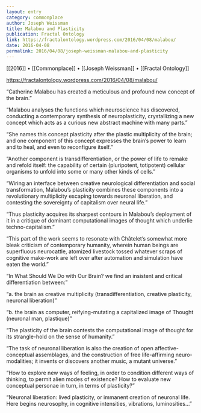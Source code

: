 ```yaml
---
layout: entry
category: commonplace
author: Joseph Weissman
title: Malabou and Plasticity
publication: Fractal Ontology
link: https://fractalontology.wordpress.com/2016/04/08/malabou/
date: 2016-04-08
permalink: 2016/04/08/joseph-weissman-malabou-and-plasticity
---
```


[[2016]] • [[Commonplace]] • [[Joseph Weissman]] • [[Fractal Ontology]]

https://fractalontology.wordpress.com/2016/04/08/malabou/

“Catherine Malabou has created a meticulous and profound new concept of the brain.”

“Malabou analyses the functions which neuroscience has discovered, conducting a contemporary synthesis of neuroplasticity, crystallizing a new concept which acts as a curious new abstract machine with many parts.”

“She names this concept plasticity after the plastic multiplicity of the brain; and one component of this concept expresses the brain’s power to learn and to heal, and even to reconfigure itself.”

“Another component is transdifferentiation, or the power of life to remake and refold itself: the capability of certain (pluripotent, totipotent) cellular organisms to unfold into some or many other kinds of cells.”

“Wiring an interface between creative neurological differentiation and social transformation, Malabou’s plasticity combines these components into a revolutionary multiplicity escaping towards neuronal liberation, and contesting the sovereignty of capitalism over neural life.”

“Thus plasticity acquires its sharpest contours in Malabou’s deployment of it in a critique of dominant computational images of thought which underlie techno-capitalism.”

“This part of the work seems to resonate with Châtelet’s somewhat more bleak criticism of contemporary humanity, wherein human beings are superfluous neurocattle, atomized livestock tossed whatever scraps of cognitive make-work are left over after automation and simulation have eaten the world.”

“In What Should We Do with Our Brain? we find an insistent and critical differentiation between:”

“a. the brain as creative multiplicity (transdifferentiation, creative plasticity, neuronal liberation)”

“b. the brain as computer, reifying-mutating a capitalized image of Thought (neuronal man, plastique)”

“The plasticity of the brain contests the computational image of thought for its strangle-hold on the sense of humanity.”

“The task of neuronal liberation is also the creation of open affective-conceptual assemblages, and the construction of free life-affirming neuro-modalities; it invents or discovers another music, a mutant universe.”

“How to explore new ways of feeling, in order to condition different ways of thinking, to permit alien modes of existence? How to evaluate new conceptual personae in turn, in terms of plasticity?”

“Neuronal liberation: lived plasticity, or immanent creation of neuronal life. Here begins neurosophy, in cognitive intensities, vibrations, luminosities…”

